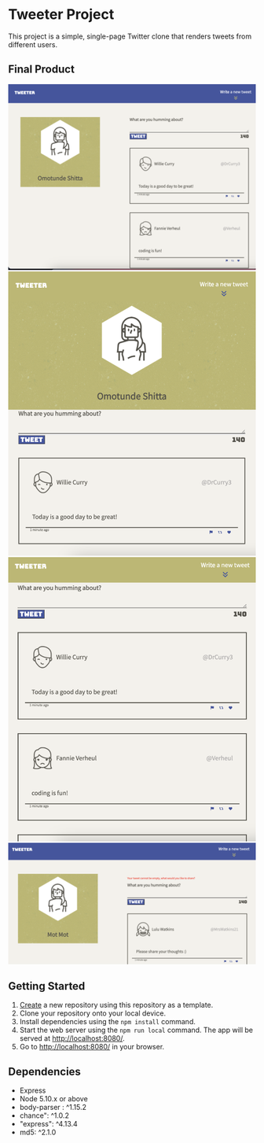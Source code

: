 # Tweeter Project

This project is a simple, single-page Twitter clone that renders tweets from different users. 

## Final Product

!["screenshot of desktop view"](https://github.com/oashitta/tweeter/blob/master/docs/desktop-view.png?raw=true)
!["screenshot of mobile view"](https://github.com/oashitta/tweeter/blob/master/docs/mobile-view.png?raw=true)
!["screenshot of tweets"](https://github.com/oashitta/tweeter/blob/master/docs/tweets.png?raw=true)
!["screenshot of error message"](https://github.com/oashitta/tweeter/blob/master/docs/Sample-error-message.png?raw=true)
## Getting Started

1. [Create](https://docs.github.com/en/repositories/creating-and-managing-repositories/creating-a-repository-from-a-template) a new repository using this repository as a template.
2. Clone your repository onto your local device.
3. Install dependencies using the `npm install` command.
3. Start the web server using the `npm run local` command. The app will be served at <http://localhost:8080/>.
4. Go to <http://localhost:8080/> in your browser.

## Dependencies

- Express
- Node 5.10.x or above
- body-parser : ^1.15.2
- chance": ^1.0.2
- "express": ^4.13.4
- md5: ^2.1.0
